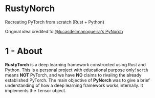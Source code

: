 # RustyNorch

Recreating PyTorch from scratch (Rust + Python)

Original idea credited to [@lucasdelimanogueira's PyNorch](https://github.com/lucasdelimanogueira/PyNorch)

# 1 - About

**RustyTorch** is a deep learning framework constructed using Rust and Python.
This is a personal project with educational purpose only!
`Norch` means **NOT** PyTorch, and we have **NO** claims to rivaling the already established PyTorch.
The main objective of **PyNorch** was to give a brief understanding of how a deep learning framework works internally.
It implements the Tensor object.
